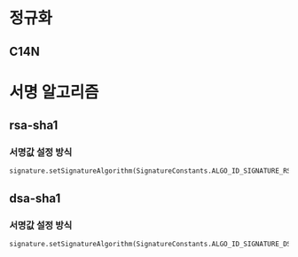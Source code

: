 # 정규화

## C14N



# 서명 알고리즘

## rsa-sha1
### 서명값 설정 방식
    signature.setSignatureAlgorithm(SignatureConstants.ALGO_ID_SIGNATURE_RSA_SHA1);

## dsa-sha1
### 서명값 설정 방식
    signature.setSignatureAlgorithm(SignatureConstants.ALGO_ID_SIGNATURE_DSA_SHA1);